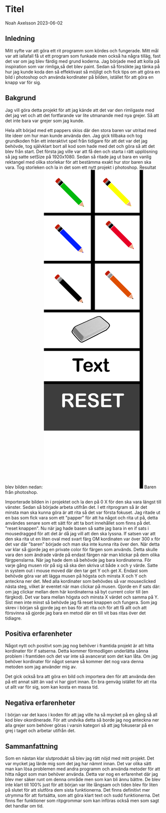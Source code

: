 # Titel

Noah Axelsson 2023-06-02

## Inledning

Mitt syfte var att göra ett rit programm som kördes och fungerade. 
Mitt mål var att iallafall få ut ett program som funkade men också ha några tilläg, fast det var om jag blev färdig med grund koderna.
Jag började med att kolla på inspiration som var rimliga,så det blev paint.
Sedan så försökte jag tänka på hur jag kunde koda den så effektivast så möjligt och fick tips om att göra en bild i photoshop och använda kordinater på bilden, istället för att göra en knapp var för sig.


## Bakgrund

Jag vill göra detta projekt för att jag kände att det var den rimligaste med det jag vet och att det fortfarande var lite utmanande med nya grejer.
Så att det inte bara var grejer som jag kunde. 

Hela allt börjad med ett pappers skiss där den stora baren var utritad med lite ideer om hur man kunde använda den.
Jag gick tillbaka och tog grundkoden från ett interaktivt spel från tidigare för att det var det jag behövde, tog självklart bort all kod som hade med det och göra så att det blev från start.
Det första jag ville var att få den och starta i rätt upplösning så jag satte setSize på 1920x1080.
Sedan så ritade jag ut bara en vanlig rektangel med olika storlekar för att bestämma exakt hur stor baren ska vara.
Tog storleken och la in det som ett nytt projekt i photoshop.
Resultat blev bilden nedan:
![GitHub Logo](/images/bar.png)
Baren från photoshop.


Importerade bilden in i projektet och la den på 0 X för den ska vara längst till vänster.
Sedan så började arbeta utifrån det.
I ett ritprogram så är det minsta man ska kunna göra är att rita så det var första fokuset.
Jag ritade ut en bas som fick vara som ett "papper" för att ha något och rita ut på, detta användes senare som ett sätt för att ta bort innehållet som finns på det. "reset knappen".
Nu när jag hade basen så satte jag bara in en if sats i mousedragged för att det är då jag vill att den ska lyssna.
If satsen var att den ska rita ut en liten oval med svart färg OM kordinaten var över 300 x för det var där "baren" började och man ska inte kunna rita över den.
När detta var klar så gjorde jag en private color för färgen som används. 
Detta skulle vara den som ändrade värde på endast färgen när man klickar på dem olika färgpenslarna.
När jag hade dem så behövde jag bara kordinaterna.
För varje gång musen rör på sig så ska den skriva ut både x och y värde. 
Satte in system out i mouse moved där den tar get Y och get X.
Endast som behövde göra var att lägga musen på högsta och minsta X och Y och anteckna ner det.
Med alla kordinater som behövdes så var mouseclicked nästa steg, vilket är eventet när man clickar på musen.
Gjorde en if sats där: om jag clickar mellan dem här kordinaterna så byt current color till (en färgkod).
Det var bara mellan högsta och minsta X värdet och samma på Y.
Sist men inte minst så behövde jag få reset knappen och fungera.
Som jag skrev i början så gjorde jag en bas för att rita och för att få allt och att försvinna så gjorde jag bara en metod där en till vit bas ritas över det tidiagre.



## Positiva erfarenheter

Något nytt och positivt som jag nog behöver i framtida projekt är att hitta kordinater för if satserna.
Detta kommer förmodligen underlätta sånna problem i framtiden och det var inte så avancerat som det kan låta. 
Om jag behöver kordinater för något senare så kommer det nog vara denna metoden som jag använder mig av.

Det gick också bra att göra en bild och importera den för att använda den på ett annat sätt än vad vi har gjort innan.
En bra genväg istället för att rita ut allt var för sig, som kan kosta en massa tid.
## Negativa erfarenheter

I början var det kaos i koden för att jag ville ha så mycket på en gång så all kod blev okordinerade.
För att undvika detta så borde jag nog anteckna ner alla grejer som behöver göras i varsin kategori så att jag fokuserar på en grej i taget och arbetar utifrån det.

## Sammanfattning

Som en nästan klar slutprodukt så blev jag rätt nöjd med mitt projekt. 
Det var mycket jag lärde mig som det jag har nämnt innan.
Det var olika sätt man kan lösa problemen med andra programm och använda metoder för att hitta något som man behöver använda.
Detta var nog en erfarenhet där jag blev mer säker runt om denna område men som kan bli ännu bättre.
De blev inte klart till 100% just för att början var lite långsam och tiden blev för liten på slutet för att slutföra dem sista funktionerna.
Det finns definitivt mer utrymma för att fortsätta, som att göra klart text och sudd funktionerna.
Det finns fler funktioner som ritpgrommar som kan införas också men som sagt det handlar om tid.
